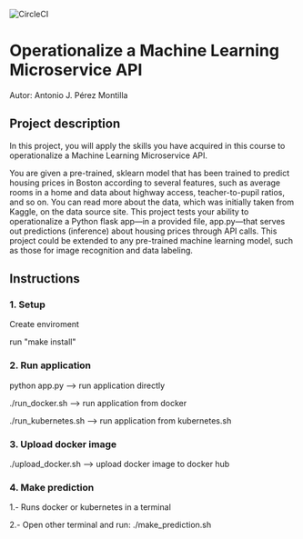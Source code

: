 ![CircleCI](https://circleci.com/gh/ajperez/project-ml-microservice-kubernetes.svg?style=svg&circle-token=9a695e5591600792671f4c0eb186031b7d40da8b)
# Operationalize a Machine Learning Microservice API
Autor: Antonio J. Pérez Montilla
## Project description
In this project, you will apply the skills you have acquired in this course to operationalize a Machine Learning Microservice API.

You are given a pre-trained, sklearn model that has been trained to predict housing prices in Boston according to several features, such as average rooms in a home and data about highway access, teacher-to-pupil ratios, and so on. You can read more about the data, which was initially taken from Kaggle, on the data source site. This project tests your ability to operationalize a Python flask app—in a provided file, app.py—that serves out predictions (inference) about housing prices through API calls. This project could be extended to any pre-trained machine learning model, such as those for image recognition and data labeling.

## Instructions

### 1. Setup
Create enviroment

run "make install"

### 2. Run application

python app.py --> run application directly  

./run_docker.sh --> run application from docker

./run_kubernetes.sh --> run application from kubernetes.sh

### 3. Upload docker image

./upload_docker.sh --> upload docker image to docker hub 

### 4. Make prediction

1.- Runs docker or kubernetes in a terminal

2.- Open other terminal and run: ./make_prediction.sh

